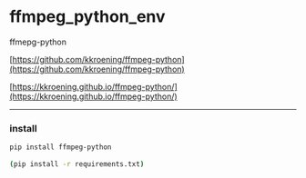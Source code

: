 # ffmpeg_python_env  

ffmepg-python  

[https://github.com/kkroening/ffmpeg-python](https://github.com/kkroening/ffmpeg-python)  

[https://kkroening.github.io/ffmpeg-python/](https://kkroening.github.io/ffmpeg-python/)  


---  

### install  

```bash
pip install ffmpeg-python
 
(pip install -r requirements.txt)
```